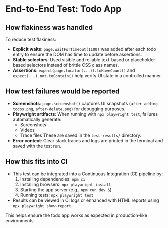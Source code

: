 # End-to-End Test: Todo App

## How flakiness was handled

To reduce test flakiness:
- **Explicit waits**: `page.waitForTimeout(1100)` was added after each todo entry to ensure the DOM has time to update before assertions.
- **Stable selectors**: Used visible and reliable text-based or placeholder-based selectors instead of brittle CSS class names.
- **Assertions**: `expect(page.locator(...)).toHaveCount()` and `expect(...).not.toContain()` help verify UI state in a controlled manner.

## How test failures would be reported

- **Screenshots**: `page.screenshot()` captures UI snapshots (`after-adding-todos.png`, `after-delete.png`) for debugging purposes.
- **Playwright artifacts**: When running with `npx playwright test`, failures automatically generate:
  - Screenshots
  - Videos
  - Trace files
  These are saved in the `test-results/` directory.
- **Error context**: Clear stack traces and logs are printed in the terminal and saved with the test run.

## How this fits into CI

- This test can be integrated into a Continuous Integration (CI) pipeline by:
  1. Installing dependencies: `npm ci`
  2. Installing browsers: `npx playwright install`
  3. Starting the app server (e.g., `npm run dev &`)
  4. Running tests: `npx playwright test`
- Results can be viewed in CI logs or enhanced with HTML reports using `npx playwright show-report`.

This helps ensure the todo app works as expected in production-like environments.
